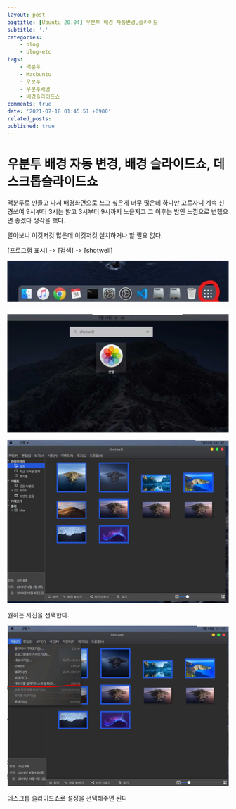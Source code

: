 ```yaml
---
layout: post
bigtitle: [Ubuntu 20.04] 우분투 배경 자동변경,슬라이드
subtitle: '.'
categories:
    - blog
    - blog-etc
tags:
    - 맥분투
    - Macbuntu
    - 우분투
    - 우분투배경
    - 배경슬라이드쇼
comments: true
date: '2021-07-18 01:45:51 +0900'
related_posts:
published: true
---
```


# 우분투 배경 자동 변경, 배경 슬라이드쇼, 데스크톱슬라이드쇼

맥분투로 만들고 나서 배경화면으로 쓰고 싶은게 너무 많은데
하나만 고르자니 계속 신경쓰여 9시부터 3시는 밝고 3시부터 9시까지 노을지고 그 이후는 밤인 느낌으로 변했으면 좋겠다 생각을 했다.

알아보니 이것저것 많은데 이것저것 설치하거나 할 필요 없다.

[프로그램 표시] -> [검색] ->  [shotwell]

![그림1](/assets/img/Blog/Etc/macbuntu/11.jpg)

![그림1](/assets/img/Blog/Etc/macbuntu/12.PNG)

![그림1](/assets/img/Blog/Etc/macbuntu/13.PNG)

원하는 사진을 선택한다.

![그림1](/assets/img/Blog/Etc/macbuntu/14.PNG)

데스크톱 슬라이드쇼로 설정을 선택해주면 된다
